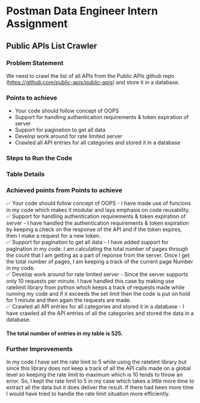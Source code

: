 # Postman Data Engineer Intern Assignment
## Public APIs List Crawler

### Problem Statement
We need to crawl the list of all APIs from the Public APIs github repo (https://github.com/public-apis/public-apis) and store it in a database.

### Points to achieve
- Your code should follow concept of OOPS
- Support for handling authentication requirements & token expiration of server
- Support for pagination to get all data
- Develop work around for rate limited server
- Crawled all API entries for all categories and stored it in a database

### Steps to Run the Code

### Table Details

### Achieved points from Points to achieve


✅ Your code should follow concept of OOPS - I have made use of funcions in my code which makes it modular and lays emphasis on code reusability.<br>
✅ Support for handling authentication requirements & token expiration of server - I have handled the authentication requirements & token expiration by keeping a check on the response of the API and if the token expires, then I make a request for a new token.<br>
✅ Support for pagination to get all data - I have added support for pagination in my code. I am calculating the total number of pages through the count that I am getting as a part of reponse from the server. Once I get the total number of pages, I am keeping a track of the current page Number in my code.<br>
✅ Develop work around for rate limited server - Since the server supports only 10 requests per minute. I have handled this case by making use ratelimit library from python which keeps a track of requests made while running my code and if it exceeds the set limit then the code is put on hold for 1 minute and then again the requests are made.<br>
✅ Crawled all API entries for all categories and stored it in a database - I have crawled all the API entries of all the categories and stored the data in a database.<br>

#### The total number of entries in my table is 525.

### Further Improvements
In my code I have set the rate limit to 5 while using the ratelimt library but since this library does not keep a track of all the API calls made on a global level so keeping the rate limit to maximum which is 10 tends to throw an error. So, I kept the rate limit to 5 in my case which takes a little more time to extract all the data but it does deliver the result. If there had been more time I would have tried to handle the rate limit situation more efficiently.
